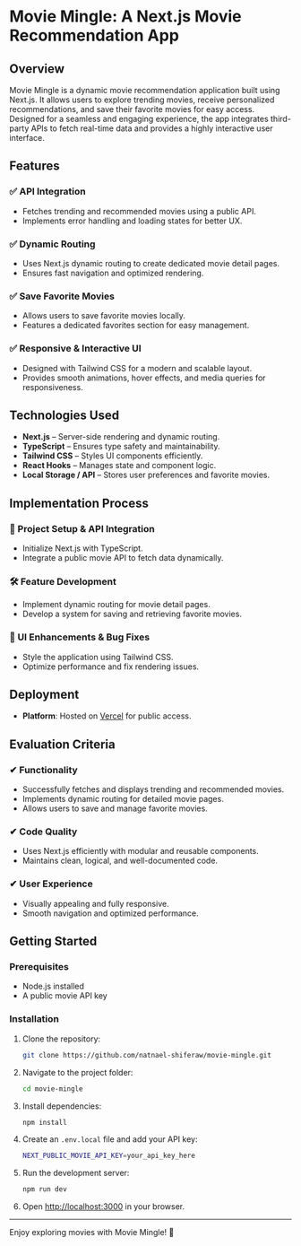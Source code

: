 # Movie Mingle: A Next.js Movie Recommendation App

## Overview
Movie Mingle is a dynamic movie recommendation application built using Next.js. It allows users to explore trending movies, receive personalized recommendations, and save their favorite movies for easy access. Designed for a seamless and engaging experience, the app integrates third-party APIs to fetch real-time data and provides a highly interactive user interface.

## Features
### ✅ API Integration
- Fetches trending and recommended movies using a public API.
- Implements error handling and loading states for better UX.

### ✅ Dynamic Routing
- Uses Next.js dynamic routing to create dedicated movie detail pages.
- Ensures fast navigation and optimized rendering.

### ✅ Save Favorite Movies
- Allows users to save favorite movies locally.
- Features a dedicated favorites section for easy management.

### ✅ Responsive & Interactive UI
- Designed with Tailwind CSS for a modern and scalable layout.
- Provides smooth animations, hover effects, and media queries for responsiveness.

## Technologies Used
- **Next.js** – Server-side rendering and dynamic routing.
- **TypeScript** – Ensures type safety and maintainability.
- **Tailwind CSS** – Styles UI components efficiently.
- **React Hooks** – Manages state and component logic.
- **Local Storage / API** – Stores user preferences and favorite movies.

## Implementation Process
### 🚀 Project Setup & API Integration
- Initialize Next.js with TypeScript.
- Integrate a public movie API to fetch data dynamically.

### 🛠 Feature Development
- Implement dynamic routing for movie detail pages.
- Develop a system for saving and retrieving favorite movies.

### 🎨 UI Enhancements & Bug Fixes
- Style the application using Tailwind CSS.
- Optimize performance and fix rendering issues.

## Deployment
- **Platform**: Hosted on [Vercel](https://movie-mingle-pi.vercel.app/)  for public access.

## Evaluation Criteria
### ✔ Functionality
- Successfully fetches and displays trending and recommended movies.
- Implements dynamic routing for detailed movie pages.
- Allows users to save and manage favorite movies.

### ✔ Code Quality
- Uses Next.js efficiently with modular and reusable components.
- Maintains clean, logical, and well-documented code.

### ✔ User Experience
- Visually appealing and fully responsive.
- Smooth navigation and optimized performance.

## Getting Started
### Prerequisites
- Node.js installed
- A public movie API key

### Installation
1. Clone the repository:
   ```sh
   git clone https://github.com/natnael-shiferaw/movie-mingle.git
   ```
2. Navigate to the project folder:
   ```sh
   cd movie-mingle
   ```
3. Install dependencies:
   ```sh
   npm install
   ```
4. Create an `.env.local` file and add your API key:
   ```sh
   NEXT_PUBLIC_MOVIE_API_KEY=your_api_key_here
   ```
5. Run the development server:
   ```sh
   npm run dev
   ```
6. Open [http://localhost:3000](http://localhost:3000) in your browser.

---
Enjoy exploring movies with Movie Mingle! 🍿
